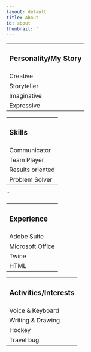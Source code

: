 ```yaml
---
layout: default
title: About
id: about
thumbnail: ''
---
```

<table id= "tb1">

<tr>

<td><h3> Personality/My Story</td>
</h3></tr>

<tr><td>Creative</td></tr>

<tr><td>Storyteller</td></tr>

<tr><td>Imaginative</td></tr>

<tr><td>Expressive</td></tr>

</table>



<table id= "tb2">

<tr>

<td><h3> Skills</td>
</h3></tr>

<tr><td>Communicator</td></tr>

<tr><td>Team Player</td></tr>

<tr><td>Results oriented</td></tr>

<tr><td>Problem Solver</td></tr>

</table>

``

<table id= "tb3">

<tr>

<td><h3> Experience
</h3>

<tr><td>Adobe Suite</td></tr>

<tr><td>Microsoft Office</td></tr>

<tr><td>Twine</td></tr>

<tr><td>HTML</td></tr>

</table>



<table id= "tb4">

<tr>

<td><h3> Activities/Interests</td>
</h3></tr>

<tr><td>Voice & Keyboard</td></tr>

<tr><td>Writing & Drawing</td></tr>

<tr><td>Hockey</td></tr>

<tr><td>Travel bug</td></tr>

</table>
